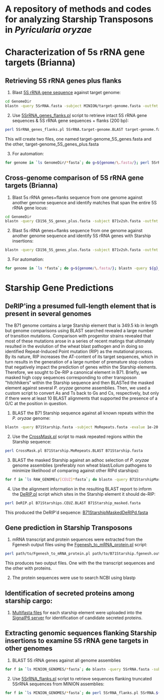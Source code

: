# A repository of methods and codes for analyzing Starship Transposons in *Pyricularia oryzae*

# Characterization of 5s rRNA gene targets (Brianna)

## Retrieving 5S rRNA genes plus flanks

1. Blast [5S rRNA gene sequence](/data/5SrRNA.fasta) against target genome:
```bash
cd GenomeDir
blastn -query 5SrRNA.fasta -subject MINION/target-genome.fasta -outfmt 6 > 5SrRNA.target-genome.BLAST
```
2. Use [5SrRNA_genes_flanks.pl](/scripts/5SrRNA_genes_flanks.pl) script to retrieve intact 5S rRNA gene sequences & 5S rRNA gene sequences + flanks (200 bp):
```bash
perl 5SrRNA_genes_flanks.pl 5SrRNA.target-genome.BLAST target-genome.fasta
```
This will create two files, one named target-genome_5S_genes.fasta and the other, target-genome_5S_genes_plus.fasta

3. For automation:
```bash
for genome in `ls GenomeDir/*fasta`; do g=${genome/\.fasta/}; perl 5SrRNA_genes_flanks.pl 5SrRNA.${g}.BLAST GenomeDir/target-genome.fasta; done
``` 

## Cross-genome comparison of 5S rRNA gene targets (Brianna)

1. Blast 5s rRNA genes+flanks sequence from one genome against another genome sequence and identify matches that span the entire 5S rRNA gene locus:
```bash
cd GenomeDir
blastn -query CD156_5S_genes_plus.fasta -subject B71v2sh.fasta -outfmt 6 | awk '$4 > 400'
```
2. Blast 5s rRNA genes+flanks sequence from one genome against another genome sequence and identify 5S rRNA genes with Starship insertions:
```bash
blastn -query CD156_5S_genes_plus.fasta -subject B71v2sh.fasta -outfmt 6 | awk '$4 > 220 && $4 < 280'
```
3. For automation:
```bash
for genome in `ls *fasta`; do g=${genome/\.fasta/}; blastn -query ${g}_5S_genes_plus.fasta -subject ${g}.fasta -outfmt 6 | awk '$4 > 400'; blastn -query ${g}_5S_genes_plus.fasta -subject ${g}.fasta -outfmt 6 | awk '$4 > 220 && $4 < 280'; done
``` 

# Starship Gene Predictions

## DeRIP'ing a presumed full-length element that is present in several genomes
The B71 genome contains a large Starship element that is 349.5 kb in length but genome comparisons using BLAST searched revealed a large number of transition mutations. Comparison with progenitor strains revealed that most of these mutations arose in a series of recent matings that ultimately resulted in the evolution of the wheat blast pathogen and in doing so identified Repeat-Induced Point mutation (RIP) as the mutational process. By its nature, RIP increases the AT-content of its target sequences, which in turn results in the generation of a large number of premature stop codons that negatively impact the prediction of genes within the Starship elements. Therefore, we sought to De-RIP a canonical element in B71. Briefly, we masked high copy sequences corresponding to other transposon "hitchhikers" within the Starship sequence and then BLASTed the masked element against several *P. oryzae* genome assemblies. Then, we used a custom script to convert As and Ts back to Gs and Cs, respectively, but only if there were at least 10 BLAST alignments that supported the presence of a G/C at the position in question.

1. BLAST the B71 Starship sequence against all known repeats within the *P. oryzae* genome:
```bash
blastn -query B71Starship.fasta -subject MoRepeats.fasta -evalue 1e-20 -max_target_seqs 20000 -outfmt '6 qseqid sseqid qstart qend sstart send btop' > B71Starship.MoRepeats.BLAST
```
2. Use the [CrossMask.pl](/scripts/CrossMask.pl) script to mask repeated regions within the Starship sequence:
```bash
perl CrossMask.pl B71Starship.MoRepeats.BLAST B71Starship.fasta
```
3. BLAST the masked Starship against an adhoc selection of *P. oryzae* genome assemblies (preferably non wheat blast/*Lolium* pathogens to minimize likelihood of comparing against other RIPd starships):
```bash
for f in `ls RAW_GENOMEs/[CEUZ]*fasta`; do blastn -query B71StarshipMasked.fasta -subject $f -evalue 1e-100 -outfmt 0 >> B71Starships.CEUZ.BLAST; done 
```
4. Use the alignment information in the resulting BLAST report to inform the [DeRIP.pl](/scripts/DeRIP.pl) script which sites in the Starship element it should de-RIP:
```bash
perl DeRIP.pl B71Starships.CEUZ.BLAST B71Starship_masked.fasta
```
This produced the DeRIP'd sequence: [B71StarshipMaskedDeRIPd.fasta](/data/B71StarshipMaskedDeRIPd.fasta)

## Gene prediction in Starship Transposons
1. mRNA transcript and protein sequences were extracted from the Fgenesh output files using the [Fgenesh_to_mRNA_protein.pl](/scripts/Fgenesh_to_mRNA_protein.pl) script:
```bash
perl path/to/Fgenesh_to_mRNA_protein.pl path/to/B71Starship.fgenesh.out
```
This produces two output files. One with the the transcript sequences and the other with proteins.

2. The protein sequences were use to search NCBI using blastp

## Identification of secreted proteins among starship cargo:

1. [Multifasta files](/data/StarshipFastas/) for each starship element were uploaded into the [SignalP6 server](https://services.healthtech.dtu.dk/service.php?SignalP) for identification of candidate secreted proteins.

## Extracting genomic sequences flanking Starship insertions to examine 5S rRNA gene targets in other genomes
1. BLAST 5S rRNA genes against all genome assemblies
```bash
for f in `ls MINION_GENOMES/*fasta`; do blastn -query 5SrRNA.fasta -subject $f -outfmt 6 > 5SrRNA.${f/_*/}.BLAST; done
```
2. Use [5SrRNA_flanks.pl](/scripts/5SrRNA_flanks.pl) script to retrieve sequences flanking truncated 5SrRNA sequences from MINION assemblies:
```bash
for f in `ls MINION_GENOMES/*fasta`; do perl 5SrRNA_flanks.pl 5SrRNA.${f/_*/}.BLAST $f >> Truncated_5SrRNA_flanks.fasta; done
```
